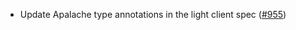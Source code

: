 - Update Apalache type annotations in the light client spec ([#955](https://github.com/cometbft/cometbft/pull/955))
